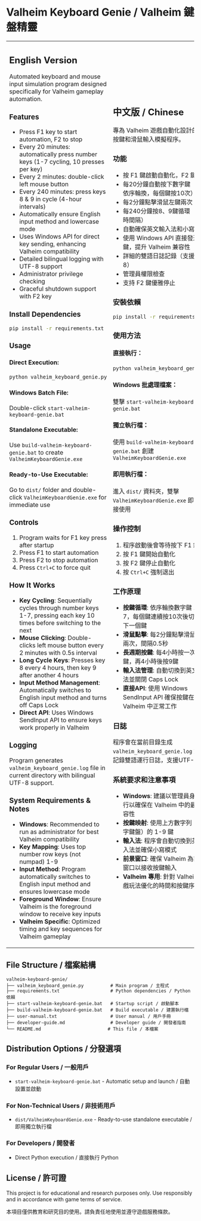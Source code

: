 # Valheim Keyboard Genie / Valheim 鍵盤精靈

<table>
<tr>
<td width="50%">

## English Version

Automated keyboard and mouse input simulation program designed specifically for Valheim gameplay automation.

### Features

- Press F1 key to start automation, F2 to stop
- Every 20 minutes: automatically press number keys (1-7 cycling, 10 presses per key)
- Every 2 minutes: double-click left mouse button
- Every 240 minutes: press keys 8 & 9 in cycle (4-hour intervals)
- Automatically ensure English input method and lowercase mode
- Uses Windows API for direct key sending, enhancing Valheim compatibility
- Detailed bilingual logging with UTF-8 support
- Administrator privilege checking
- Graceful shutdown support with F2 key

### Install Dependencies

```bash
pip install -r requirements.txt
```

### Usage

#### Direct Execution:
```bash
python valheim_keyboard_genie.py
```

#### Windows Batch File:
Double-click `start-valheim-keyboard-genie.bat`

#### Standalone Executable:
Use `build-valheim-keyboard-genie.bat` to create `ValheimKeyboardGenie.exe`

#### Ready-to-Use Executable:
Go to `dist/` folder and double-click `ValheimKeyboardGenie.exe` for immediate use

### Controls

1. Program waits for F1 key press after startup
2. Press F1 to start automation
3. Press F2 to stop automation
4. Press `Ctrl+C` to force quit

### How It Works

- **Key Cycling**: Sequentially cycles through number keys 1-7, pressing each key 10 times before switching to the next
- **Mouse Clicking**: Double-clicks left mouse button every 2 minutes with 0.5s interval
- **Long Cycle Keys**: Presses key 8 every 4 hours, then key 9 after another 4 hours
- **Input Method Management**: Automatically switches to English input method and turns off Caps Lock
- **Direct API**: Uses Windows SendInput API to ensure keys work properly in Valheim

### Logging

Program generates `valheim_keyboard_genie.log` file in current directory with bilingual UTF-8 support.

### System Requirements & Notes

- **Windows**: Recommended to run as administrator for best Valheim compatibility
- **Key Mapping**: Uses top number row keys (not numpad) 1-9
- **Input Method**: Program automatically switches to English input method and ensures lowercase mode
- **Foreground Window**: Ensure Valheim is the foreground window to receive key inputs
- **Valheim Specific**: Optimized timing and key sequences for Valheim gameplay

</td>
<td width="50%">

## 中文版 / Chinese

專為 Valheim 遊戲自動化設計的自動按鍵和滑鼠輸入模擬程序。

### 功能

- 按 F1 鍵啟動自動化，F2 鍵停止
- 每20分鐘自動按下數字鍵（1-7依序輪換，每個鍵按10次）
- 每2分鐘點擊滑鼠左鍵兩次
- 每240分鐘按8、9鍵循環（4小時間隔）
- 自動確保英文輸入法和小寫模式
- 使用 Windows API 直接發送按鍵，提升 Valheim 兼容性
- 詳細的雙語日誌記錄（支援UTF-8）
- 管理員權限檢查
- 支持 F2 鍵優雅停止

### 安裝依賴

```bash
pip install -r requirements.txt
```

### 使用方法

#### 直接執行：
```bash
python valheim_keyboard_genie.py
```

#### Windows 批處理檔案：
雙擊 `start-valheim-keyboard-genie.bat`

#### 獨立執行檔：
使用 `build-valheim-keyboard-genie.bat` 創建 `ValheimKeyboardGenie.exe`

#### 即用執行檔：
進入 `dist/` 資料夾，雙擊 `ValheimKeyboardGenie.exe` 即可直接使用

### 操作控制

1. 程序啟動後會等待按下 F1 鍵
2. 按 F1 鍵開始自動化
3. 按 F2 鍵停止自動化
4. 按 `Ctrl+C` 強制退出

### 工作原理

- **按鍵循環**: 依序輪換數字鍵 1-7，每個鍵連續按10次後切換到下一個鍵
- **滑鼠點擊**: 每2分鐘點擊滑鼠左鍵兩次，間隔0.5秒
- **長週期按鍵**: 每4小時按一次8鍵，再4小時後按9鍵
- **輸入法管理**: 自動切換到英文輸入法並關閉 Caps Lock
- **直接API**: 使用 Windows SendInput API 確保按鍵在 Valheim 中正常工作

### 日誌

程序會在當前目錄生成 `valheim_keyboard_genie.log` 文件記錄雙語運行日誌，支援UTF-8。

### 系統要求和注意事項

- **Windows**: 建議以管理員身份運行以確保在 Valheim 中的最佳兼容性
- **按鍵映射**: 使用上方數字列（非數字鍵盤）的 1-9 鍵
- **輸入法**: 程序會自動切換到英文輸入法並確保小寫模式
- **前景窗口**: 確保 Valheim 為前景窗口以接收按鍵輸入
- **Valheim 專用**: 針對 Valheim 遊戲玩法優化的時間和按鍵序列

</td>
</tr>
</table>

## File Structure / 檔案結構

```
valheim-keyboard-genie/
├── valheim_keyboard_genie.py          # Main program / 主程式
├── requirements.txt                   # Python dependencies / Python 依賴
├── start-valheim-keyboard-genie.bat   # Startup script / 啟動腳本
├── build-valheim-keyboard-genie.bat   # Build executable / 建置執行檔
├── user-manual.txt                    # User manual / 用戶手冊
├── developer-guide.md                 # Developer guide / 開發者指南
└── README.md                         # This file / 本檔案
```

## Distribution Options / 分發選項

### For Regular Users / 一般用戶
- `start-valheim-keyboard-genie.bat` - Automatic setup and launch / 自動設置並啟動

### For Non-Technical Users / 非技術用戶  
- `dist/ValheimKeyboardGenie.exe` - Ready-to-use standalone executable / 即用獨立執行檔

### For Developers / 開發者
- Direct Python execution / 直接執行 Python

## License / 許可證

This project is for educational and research purposes only. Use responsibly and in accordance with game terms of service.

本項目僅供教育和研究目的使用。請負責任地使用並遵守遊戲服務條款。
